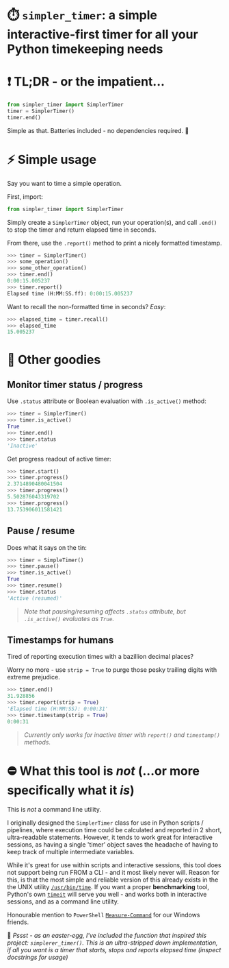 # ⏱️ `simpler_timer`: a simple interactive-first timer for all your Python timekeeping needs 
# ❗️ TL;DR - or the impatient...
```py
from simpler_timer import SimplerTimer
timer = SimplerTimer()
timer.end()
```
Simple as that. Batteries included - no dependencies required. 🔋

# ⚡️ Simple usage
Say you want to time a simple operation. 

First, import:
```py
from simpler_timer import SimplerTimer
```
Simply create a `SimplerTimer` object, run your operation(s), and call `.end()` to stop the timer and return elapsed time in seconds.

From there, use the `.report()` method to print a nicely formatted timestamp.
```py 
>>> timer = SimplerTimer()
>>> some_operation()
>>> some_other_operation()
>>> timer.end()
0:00:15.005237
>>> timer.report()
Elapsed time (H:MM:SS.ff): 0:00:15.005237
```

Want to recall the non-formatted time in seconds? *Easy*:
```py
>>> elapsed_time = timer.recall()
>>> elapsed_time
15.005237
```

# 🍬 Other goodies
## Monitor timer status / progress
Use `.status` attribute or Boolean evaluation with `.is_active()` method:
```py
>>> timer = SimplerTimer()
>>> timer.is_active()
True
>>> timer.end()
>>> timer.status
'Inactive'
```
Get progress readout of active timer:

```py
>>> timer.start()
>>> timer.progress()
2.3714890480041504
>>> timer.progress()
5.502876043319702
>>> timer.progress()
13.753906011581421
```
## Pause / resume
Does what it says on the tin:
```py
>>> timer = SimpleTimer()
>>> timer.pause()
>>> timer.is_active()
True
>>> timer.resume()
>>> timer.status
'Active (resumed)'
```
> *Note that pausing/resuming affects `.status` attribute, but `.is_active()` evaluates as `True`.*
## Timestamps for humans
Tired of reporting execution times with a bazillion decimal places?

Worry no more - use `strip = True` to purge those pesky trailing digits with extreme prejudice.
```py
>>> timer.end()
31.928856
>>> timer.report(strip = True)
'Elapsed time (H:MM:SS): 0:00:31'
>>> timer.timestamp(strip = True)
0:00:31
```
> *Currently only works for inactive timer with `report()` and `timestamp()` methods*.

# ⛔️ What this tool is *not* (...or more specifically what it *is*)
This is *not* a command line utility.

I originally designed the `SimplerTimer` class for use in Python scripts / pipelines, where execution time could be calculated and reported in 2 short, ultra-readable statements. However, it tends to work great for interactive sessions, as having a single 'timer' object saves the headache of having to keep track of multiple intermediate variables. 

While it's great for use within scripts and interactive sessions, this tool does not support being run FROM a CLI - and it most likely never will. Reason for this, is that the most simple and reliable version of this already exists in the the UNIX utility [`/usr/bin/time`](https://medium.com/hackernoon/usr-bin-time-not-the-command-you-think-you-know-34ac03e55cc3). If you want a proper **benchmarking** tool, Python's own [`timeit`](https://docs.python.org/3/library/timeit.html) will serve you well - and works both in interactive sessions, and as a command line utility. 

Honourable mention to `PowerShell` [`Measure-Command`](https://learn.microsoft.com/en-us/powershell/module/microsoft.powershell.utility/measure-command?view=powershell-7.4) for our Windows friends.

🐣 *Pssst - as an easter-egg, I've included the function that inspired this project: `simplerer_timer()`. This is an ultra-stripped down implementation, if all you want is a timer that starts, stops and reports elapsed time (inspect docstrings for usage)* 